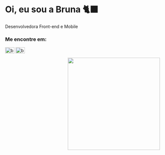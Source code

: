 <h1 align="left">Oi, eu sou a Bruna 🐈‍⬛</h1>

Desenvolvedora Front-end e Mobile

<h3 align="left">Me encontre em:</h3>
<p align="left">
<a href="https://linkedin.com/in/bruna-espindola" target="blank"><img align="center" src="https://raw.githubusercontent.com/rahuldkjain/github-profile-readme-generator/master/src/images/icons/Social/linked-in-alt.svg" alt="bruna-espindola" height="20" width="30" /></a>
<a href="https://instagram.com/brunespindola" target="blank"><img align="center" src="https://raw.githubusercontent.com/rahuldkjain/github-profile-readme-generator/master/src/images/icons/Social/instagram.svg" alt="brunespindola" height="20" width="30" /></a>
</p>

 <div align = "right">
  <img align-self="center" src = "https://i.pinimg.com/564x/90/98/87/90988735e57be9230dabb8ff90761348.jpg" height = "300" >
  </div>


